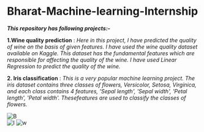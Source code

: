 # Bharat-Machine-learning-Internship
_**This repository has following projects:-**_

**1.Wine quality prediction** : _Here in this project, I have predicted the quality of wine on the basis of given features. I have used the wine quality dataset available on Kaggle. This dataset has the fundamental features which are responsible for affecting the quality of the wine. I have used Linear Regression to predict the quality of the wine._

**2. Iris classification** : _This is a very popular machine learning project. The iris dataset contains three classes of flowers, Versicolor, Setosa, Virginica, and each class contains 4 features, 'Sepal length', 'Sepal width', 'Petal length', 'Petal width'. Thesefeatures are used to classify the classes of flowers._

![B](https://github.com/Ayushi-Gupta-23/Bharat-Internship/assets/90610131/f33386e9-7a4e-4e3b-a50d-6d644d50dbbd)   
![I](https://github.com/Ayushi-Gupta-23/Bharat-Internship/assets/90610131/df9b98eb-4911-470e-af75-44c6c6ec81c7)    ![w](https://github.com/Ayushi-Gupta-23/Bharat-Internship/assets/90610131/33494e5e-c948-42c4-a1d0-c611d1203abb)


